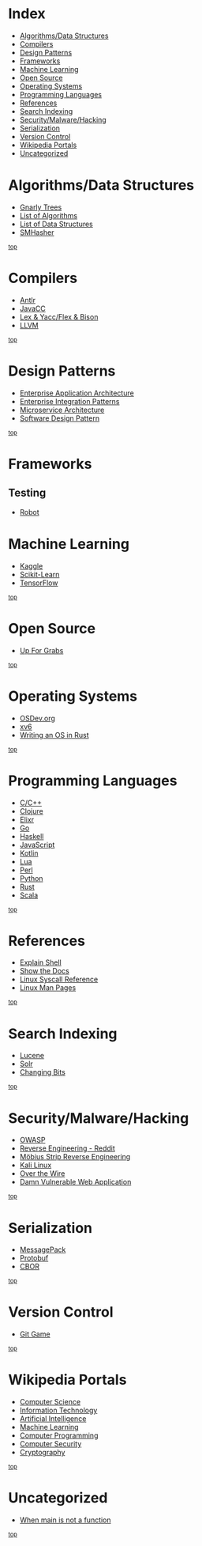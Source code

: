 # Index
* [Algorithms/Data Structures](#algorithmsdata-structures)
* [Compilers](#compilers)
* [Design Patterns](#design-patterns)
* [Frameworks](#frameworks)
* [Machine Learning](#machine-learning)
* [Open Source](#open-source)
* [Operating Systems](#operating-systems)
* [Programming Languages](#programming-languages)
* [References](#references)
* [Search Indexing](#search-indexing)
* [Security/Malware/Hacking](#securitymalwarehacking)
* [Serialization](#serialization)
* [Version Control](#version-control)
* [Wikipedia Portals](#wikipedia-portals)
* [Uncategorized](#uncategorized)

# Algorithms/Data Structures
* [Gnarly Trees](https://people.ksp.sk/~kuko/gnarley-trees/)
* [List of Algorithms](https://en.wikipedia.org/wiki/List_of_algorithms)
* [List of Data Structures](https://en.wikipedia.org/wiki/List_of_data_structures)
* [SMHasher](https://github.com/aappleby/smhasher)

<sup>[top](#index)</sup>

# Compilers
* [Antlr](http://www.antlr.org/)
* [JavaCC](https://javacc.org/)
* [Lex & Yacc/Flex & Bison](http://dinosaur.compilertools.net/)
* [LLVM](https://llvm.org/)

<sup>[top](#index)</sup>

# Design Patterns
* [Enterprise Application Architecture](https://martinfowler.com/eaaCatalog/)
* [Enterprise Integration Patterns](http://www.enterpriseintegrationpatterns.com/)
* [Microservice Architecture](http://microservices.io/)
* [Software Design Pattern](https://en.wikipedia.org/wiki/Software_design_pattern)

<sup>[top](#index)</sup>

# Frameworks
## Testing
* [Robot](http://robotframework.org/)

# Machine Learning
* [Kaggle](https://www.kaggle.com/)
* [Scikit-Learn](http://scikit-learn.org/stable/)
* [TensorFlow](https://www.tensorflow.org/)

<sup>[top](#index)</sup>

# Open Source
* [Up For Grabs](http://up-for-grabs.net/)

<sup>[top](#index)</sup>

# Operating Systems
* [OSDev.org](http://wiki.osdev.org/Expanded_Main_Page)
* [xv6](https://pdos.csail.mit.edu/6.828/2017/xv6.html)
* [Writing an OS in Rust](https://os.phil-opp.com/)

<sup>[top](#index)</sup>

# Programming Languages
* [C/C++](http://www.cplusplus.com/)
* [Clojure](https://clojure.org/)
* [Elixr](https://elixir-lang.org/)
* [Go](https://golang.org/)
* [Haskell](https://www.haskell.org/)
* [JavaScript](https://developer.mozilla.org/en-US/docs/Web/JavaScript)
* [Kotlin](https://kotlinlang.org/)
* [Lua](https://www.lua.org/)
* [Perl](https://www.perl.org/)
* [Python](https://www.python.org/)
* [Rust](https://www.rust-lang.org/)
* [Scala](https://www.scala-lang.org/)

<sup>[top](#index)</sup>

# References
* [Explain Shell](https://explainshell.com/)
* [Show the Docs](http://showthedocs.com/)
* [Linux Syscall Reference](http://syscalls.kernelgrok.com/)
* [Linux Man Pages](https://linux.die.net/man/)

<sup>[top](#index)</sup>

# Search Indexing
* [Lucene](https://lucene.apache.org/)
* [Solr](http://lucene.apache.org/solr/)
* [Changing Bits](http://blog.mikemccandless.com/)

<sup>[top](#index)</sup>

# Security/Malware/Hacking
* [OWASP](https://www.owasp.org/)
* [Reverse Engineering - Reddit](https://www.reddit.com/r/ReverseEngineering/comments/hg0fx/a_modest_proposal_absolutely_no_babies_involved/)
* [Möbius Strip Reverse Engineering](http://www.msreverseengineering.com/program-analysis-reading-list/)
* [Kali Linux](https://www.kali.org/)
* [Over the Wire](http://overthewire.org)
* [Damn Vulnerable  Web Application](http://www.dvwa.co.uk/)

<sup>[top](#index)</sup>

# Serialization
* [MessagePack](http://msgpack.org/index.html)
* [Protobuf](https://developers.google.com/protocol-buffers/)
* [CBOR](http://cbor.io/)

<sup>[top](#index)</sup>

# Version Control
* [Git Game](https://www.git-game.com/)

<sup>[top](#index)</sup>

# Wikipedia Portals
* [Computer Science](https://en.wikipedia.org/wiki/Portal:Computer_science)
* [Information Technology](https://en.wikipedia.org/wiki/Portal:Information_technology)
* [Artificial Intelligence](https://en.wikipedia.org/wiki/Portal:Artificial_intelligence)
* [Machine Learning](https://en.wikipedia.org/wiki/Portal:Machine_learning)
* [Computer Programming](https://en.wikipedia.org/wiki/Portal:Computer_programming)
* [Computer Security](https://en.wikipedia.org/wiki/Portal:Computer_security)
* [Cryptography](https://en.wikipedia.org/wiki/Portal:Cryptography)

<sup>[top](#index)</sup>

# Uncategorized
* [When main is not a function](http://jroweboy.github.io/c/asm/2015/01/26/when-is-main-not-a-function.html)

<sup>[top](#index)</sup>
